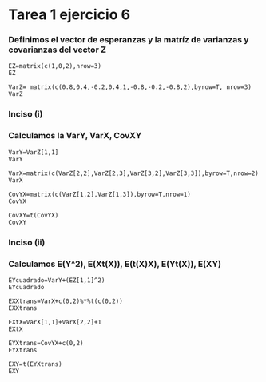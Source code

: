 # Tarea 1 ejercicio 6

### Definimos el vector de esperanzas y la matríz de varianzas y covarianzas del vector Z

    EZ=matrix(c(1,0,2),nrow=3)
    EZ

    VarZ= matrix(c(0.8,0.4,-0.2,0.4,1,-0.8,-0.2,-0.8,2),byrow=T, nrow=3)
    VarZ

### Inciso (i)

### Calculamos la VarY, VarX, CovXY

    VarY=VarZ[1,1]
    VarY

    VarX=matrix(c(VarZ[2,2],VarZ[2,3],VarZ[3,2],VarZ[3,3]),byrow=T,nrow=2)
    VarX

    CovYX=matrix(c(VarZ[1,2],VarZ[1,3]),byrow=T,nrow=1)
    CovYX

    CovXY=t(CovYX)
    CovXY

### Inciso (ii)

### Calculamos E(Y^2), E(Xt(X)), E(t(X)X), E(Yt(X)), E(XY)

    EYcuadrado=VarY+(EZ[1,1]^2)
    EYcuadrado

    EXXtrans=VarX+c(0,2)%*%t(c(0,2))
    EXXtrans

    EXtX=VarX[1,1]+VarX[2,2]+1
    EXtX

    EYXtrans=CovYX+c(0,2)
    EYXtrans

    EXY=t(EYXtrans)
    EXY